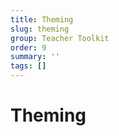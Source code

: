 ```yaml
---
title: Theming
slug: theming
group: Teacher Toolkit
order: 9
summary: ''
tags: []
---
```

# Theming


